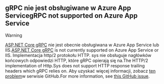 ## <a name="grpc-not-supported-on-azure-app-service"></a><span data-ttu-id="4430e-101">gRPC nie jest obsługiwane w Azure App Service</span><span class="sxs-lookup"><span data-stu-id="4430e-101">gRPC not supported on Azure App Service</span></span>

> [!WARNING]
> <span data-ttu-id="4430e-102">[ASP.NET Core gRPC](xref:grpc/index) nie jest obecnie obsługiwana w Azure App Service lub IIS.</span><span class="sxs-lookup"><span data-stu-id="4430e-102">[ASP.NET Core gRPC](xref:grpc/index) is not currently supported on Azure App Service or IIS.</span></span> <span data-ttu-id="4430e-103">Implementacja http/2 protokołu HTTP. sys nie obsługuje nagłówków końcowych odpowiedzi HTTP, które gRPC opierają się na.</span><span class="sxs-lookup"><span data-stu-id="4430e-103">The HTTP/2 implementation of Http.Sys does not support HTTP response trailing headers which gRPC relies on.</span></span> <span data-ttu-id="4430e-104">Aby uzyskać więcej informacji, zobacz [ten problem](https://github.com/dotnet/AspNetCore/issues/9020)w serwisie GitHub.</span><span class="sxs-lookup"><span data-stu-id="4430e-104">For more information, see [this GitHub issue](https://github.com/dotnet/AspNetCore/issues/9020).</span></span>
